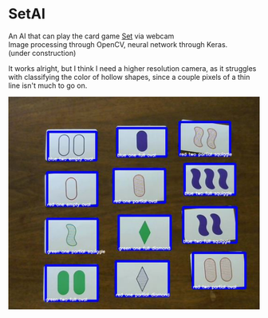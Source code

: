 # SetAI  
An AI that can play the card game [Set](https://www.setgame.com/set) via webcam  
Image processing through OpenCV, neural network through Keras.  
(under construction)  

It works alright, but I think I need a higher resolution camera, as it struggles with classifying the color of hollow shapes, since a couple pixels of a thin line isn't much to go on.

![screen grab](set_example.jpg)
